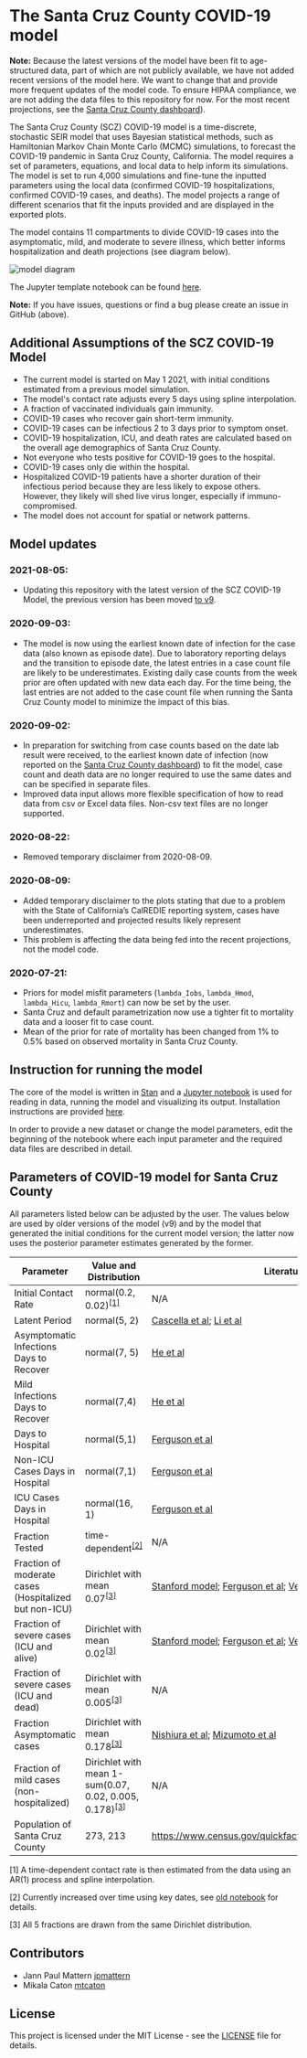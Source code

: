 # The Santa Cruz County COVID-19 model

**Note:** Because the latest versions of the model have been fit to age-structured data, part of which are not publicly available, we have not added recent versions of the model here. We want to change that and provide more frequent updates of the model code. To ensure HIPAA compliance, we are not adding the data files to this repository for now. For the most recent projections, see the [Santa Cruz County dashboard](http://santacruzhealth.org/HSAHome/HSADivisions/PublicHealth/CommunicableDiseaseControl/CoronavirusHome.aspx)).

The Santa Cruz County (SCZ) COVID-19 model is a time-discrete, stochastic SEIR model that uses Bayesian statistical methods, such as Hamiltonian Markov Chain Monte Carlo (MCMC) simulations, to forecast the COVID-19 pandemic in Santa Cruz County, California. The model requires a set of parameters, equations, and local data to help inform its simulations. The model is set to run 4,000 simulations and fine-tune the inputted parameters using the local data (confirmed COVID-19 hospitalizations, confirmed COVID-19 cases, and deaths). The model projects a range of different scenarios that fit the inputs provided and are displayed in the exported plots.

The model contains 11 compartments to divide COVID-19 cases into the asymptomatic, mild, and moderate to severe illness, which better informs hospitalization and death projections (see diagram below). 

![model diagram](plots/seir_diagram.png)

The Jupyter template notebook can be found [here](seir_template.ipynb).

**Note:** If you have issues, questions or find a bug please create an issue in GitHub (above).

## Additional Assumptions of the SCZ COVID-19 Model
- The current model is started on May 1 2021, with initial conditions estimated from a previous model simulation.
- The model's contact rate adjusts every 5 days using spline interpolation.
- A fraction of vaccinated individuals gain immunity.
- COVID-19 cases who recover gain short-term immunity.
- COVID-19 cases can be infectious 2 to 3 days prior to symptom onset.
- COVID-19 hospitalization, ICU, and death rates are calculated based on the overall age demographics of Santa Cruz County.
- Not everyone who tests positive for COVID-19 goes to the hospital.
- COVID-19 cases only die within the hospital.
- Hospitalized COVID-19 patients have a shorter duration of their infectious period because they are less likely to expose others. However, they likely will shed live virus longer, especially if immuno-compromised.
- The model does not account for spatial or network patterns.

## Model updates

### 2021-08-05:
 - Updating this repository with the latest version of the SCZ COVID-19 Model, the previous version has been moved [to v9](v9/).

### 2020-09-03:
 - The model is now using the earliest known date of infection for the case data (also known as episode date). Due to laboratory reporting delays and the transition to episode date, the latest entries in a case count file are likely to be underestimates. Existing daily case counts from the week prior are often updated with new data each day. For the time being, the last entries are not added to the case count file when running the Santa Cruz County model to minimize the impact of this bias.

### 2020-09-02:
 - In preparation for switching from case counts based on the date lab result were received, to the earliest known date of infection (now reported on the [Santa Cruz County dashboard](http://santacruzhealth.org/HSAHome/HSADivisions/PublicHealth/CommunicableDiseaseControl/CoronavirusHome.aspx)) to fit the model, case count and death data are no longer required to use the same dates and can be specified in separate files.
 - Improved data input allows more flexible specification of how to read data from csv or Excel data files. Non-csv text files are no longer supported.

### 2020-08-22:
 - Removed temporary disclaimer from 2020-08-09.

### 2020-08-09:
 - Added temporary disclaimer to the plots stating that due to a problem with the State of California’s CalREDIE reporting system, cases have been underreported and projected results likely represent underestimates.
 - This problem is affecting the data being fed into the recent projections, not the model code.

### 2020-07-21:
 - Priors for model misfit parameters (`lambda_Iobs`, `lambda_Hmod`, `lambda_Hicu`, `lambda_Rmort`) can now be set by the user.
 - Santa Cruz and default parametrization now use a tighter fit to mortality data and a looser fit to case count.
 - Mean of the prior for rate of mortality has been changed from 1% to 0.5% based on observed mortality in Santa Cruz County.  

## Instruction for running the model

The core of the model is written in [Stan](https://mc-stan.org/) and a [Jupyter notebook](https://jupyter.org/) is used for reading in data, running the model and visualizing its output. Installation instructions are provided [here](installation_instructions.md). 

In order to provide a new dataset or change the model parameters, edit the beginning of the notebook where each input parameter and the required data files are described in detail.

## Parameters of COVID-19 model for Santa Cruz County

All parameters listed below can be adjusted by the user. The values below are used by older versions of the model (v9) and by the model that generated the initial conditions for the current model version; the latter now uses the posterior parameter estimates generated by the former. 

Parameter| Value and Distribution | Literature
---------|------------------------|-----------|
Initial Contact Rate | normal(0.2, 0.02)<sup>[\[1\]](#betafootnote)</sup> | N/A|
Latent Period | normal(5, 2) | [Cascella et al](https://www.ncbi.nlm.nih.gov/books/NBK554776/); [Li et al](https://www.ncbi.nlm.nih.gov/books/NBK554776/) |
Asymptomatic Infections Days to Recover | normal(7, 5) | [He et al](https://www.nature.com/articles/s41591-020-0869-5)|
Mild Infections Days to Recover | normal(7,4)| [He et al](https://www.nature.com/articles/s41591-020-0869-5)|
Days to Hospital| normal(5,1)| [Ferguson et al](https://www.imperial.ac.uk/media/imperial-college/medicine/sph/ide/gida-fellowships/Imperial-College-COVID19-NPI-modelling-16-03-2020.pdf)|
Non-ICU Cases Days in Hospital |normal(7,1)|[Ferguson et al](https://www.imperial.ac.uk/media/imperial-college/medicine/sph/ide/gida-fellowships/Imperial-College-COVID19-NPI-modelling-16-03-2020.pdf)|
ICU Cases Days in Hospital | normal(16, 1)|[Ferguson et al](https://www.imperial.ac.uk/media/imperial-college/medicine/sph/ide/gida-fellowships/Imperial-College-COVID19-NPI-modelling-16-03-2020.pdf)|
Fraction Tested | time-dependent<sup>[\[2\]](#fractionfootnote)</sup> |N/A|
Fraction of moderate cases (Hospitalized but non-ICU) | Dirichlet with mean 0.07<sup>[\[3\]](#dirichletfootnote)</sup> | [Stanford model](https://surf.stanford.edu/covid-19-tools/covid-19/); [Ferguson et al](https://www.imperial.ac.uk/media/imperial-college/medicine/sph/ide/gida-fellowships/Imperial-College-COVID19-NPI-modelling-16-03-2020.pdf); [Verity et al](https://www.thelancet.com/journals/laninf/article/PIIS1473-3099(20)30243-7/fulltext#seccestitle200)
Fraction of severe cases (ICU and alive) | Dirichlet with mean 0.02<sup>[\[3\]](#dirichletfootnote)</sup> | [Stanford model](https://surf.stanford.edu/covid-19-tools/covid-19/); [Ferguson et al](https://www.imperial.ac.uk/media/imperial-college/medicine/sph/ide/gida-fellowships/Imperial-College-COVID19-NPI-modelling-16-03-2020.pdf); [Verity et al](https://www.thelancet.com/journals/laninf/article/PIIS1473-3099(20)30243-7/fulltext#seccestitle200) |
Fraction of severe cases (ICU and dead) | Dirichlet with mean 0.005<sup>[\[3\]](#dirichletfootnote)</sup> |N/A|
Fraction Asymptomatic cases | Dirichlet with mean 0.178<sup>[\[3\]](#dirichletfootnote)</sup> |[Nishiura et al](https://www.ncbi.nlm.nih.gov/pubmed/32145466); [Mizumoto et al](https://www.eurosurveillance.org/content/10.2807/1560-7917.ES.2020.25.10.2000180#r13)|
Fraction of mild cases (non-hospitalized) | Dirichlet with mean 1-sum(0.07, 0.02, 0.005, 0.178)<sup>[\[3\]](#dirichletfootnote)</sup> | N/A|
Population of Santa Cruz County | 273, 213| https://www.census.gov/quickfacts/santacruzcountycalifornia |

<a name="betafootnote">[1]</a> A time-dependent contact rate is then estimated from the data using an AR(1) process and spline interpolation. 

<a name="fractionfootnote">[2]</a> Currently increased over time using key dates, see [old notebook](v9/seir_santa_cruz.ipynb) for details. 

<a name="dirichletfootnote">[3]</a> All 5 fractions are drawn from the same Dirichlet distribution. 

## Contributors

 * Jann Paul Mattern [jpmattern](https://github.com/jpmattern)
 * Mikala Caton [mtcaton](https://github.com/mtcaton)

## License

This project is licensed under the MIT License - see the [LICENSE](LICENSE) file for details.


